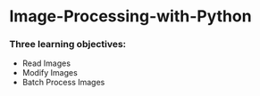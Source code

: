# Image-Processing-with-Python
### Three learning objectives:
* Read Images
* Modify Images
* Batch Process Images
